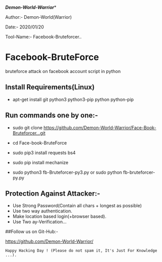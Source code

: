 ***************Demon-World-Warrior**************** 
   
   Author:-    Demon-World(Warrior)
   
   Date:-      2020/01/20
   
   Tool-Name:- Facebook-Bruteforcer..


# Facebook-BruteForce

bruteforce attack on facebook account script in python


## Install Requirements(Linux)

* apt-get install git python3 python3-pip python python-pip


## Run commands one by one:-

* sudo git clone https://github.com/Demon-World-Warrior/Face-Book-Bruteforcer...git

* cd Face-book-BruteForce
* sudo pip3 install requests bs4
* sudo pip install mechanize
* sudo python3 fb-Bruteforcer-py3.py   or    sudo python fb-bruteforcer-py.py



## Protection Against Attacker:-

* Use Strong Password(Contain all chars + longest as possible)
* Use two way authentication.
* Make location based login(+browser based).
* Use Two ay-Verification...

##Follow us on Git-Hub:-

https://github.com/Demon-World-Warrior/

~~~
Happy Hacking Day ! (Please do not spam it, It's Just For Knowledge ...).
~~~
